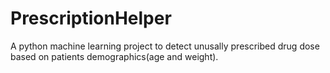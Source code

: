 # PrescriptionHelper

A python machine learning project to detect unusally prescribed drug dose based on patients demographics(age and weight).
